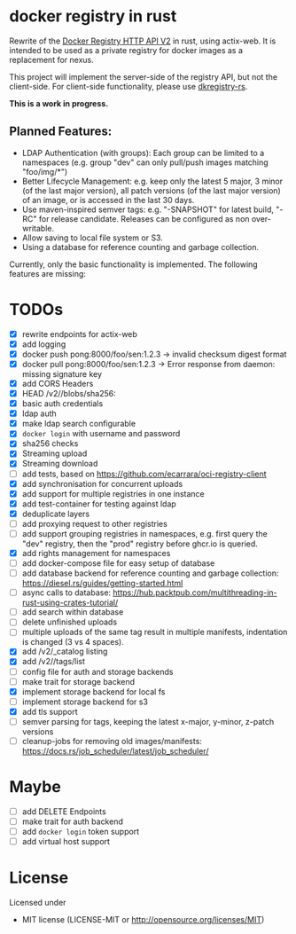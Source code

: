 # docker registry in rust

Rewrite of the [Docker Registry HTTP API V2](https://docs.docker.com/registry/spec/api/) in rust, using actix-web.
It is intended to be used as a private registry for docker images as a replacement for nexus.

This project will implement the server-side of the registry API, but not the client-side.
For client-side functionality, please use [dkregistry-rs](https://github.com/camallo/dkregistry-rs).

**This is a work in progress.**

## Planned Features:

- LDAP Authentication (with groups): Each group can be limited to a namespaces (e.g. group "dev" can only pull/push
  images matching "foo/img/*")
- Better Lifecycle Management: e.g. keep only the latest 5 major, 3 minor (of the last major version), all patch
  versions (of the last major version) of an image, or is accessed in the last 30 days.
- Use maven-inspired semver tags: e.g. "-SNAPSHOT" for latest build, "-RC" for release candidate. Releases can be
  configured as non over-writable.
- Allow saving to local file system or S3.
- Using a database for reference counting and garbage collection.

Currently, only the basic functionality is implemented. The following features are missing:

# TODOs

- [x] rewrite endpoints for actix-web
- [x] add logging
- [x] docker push pong:8000/foo/sen:1.2.3 -> invalid checksum digest format
- [x] docker pull pong:8000/foo/sen:1.2.3 -> Error response from daemon: missing signature key
- [x] add CORS Headers
- [x] HEAD /v2/<name>/blobs/sha256:<digest>
- [x] basic auth credentials
- [x] ldap auth
- [x] make ldap search configurable
- [x] `docker login` with username and password
- [x] sha256 checks
- [x] Streaming upload
- [x] Streaming download
- [ ] add tests, based on https://github.com/ecarrara/oci-registry-client
- [x] add synchronisation for concurrent uploads
- [x] add support for multiple registries in one instance
- [x] add test-container for testing against ldap
- [x] deduplicate layers
- [ ] add proxying request to other registries
- [ ] add support grouping registries in namespaces, e.g. first query the "dev" registry, then the "prod" registry
  before ghcr.io is queried.
- [x] add rights management for namespaces
- [ ] add docker-compose file for easy setup of database
- [ ] add database backend for reference counting and garbage collection: https://diesel.rs/guides/getting-started.html
- [ ] async calls to database: https://hub.packtpub.com/multithreading-in-rust-using-crates-tutorial/
- [ ] add search within database
- [ ] delete unfinished uploads
- [ ] multiple uploads of the same tag result in multiple manifests, indentation is changed (3 vs 4 spaces).
- [x] add /v2/_catalog listing
- [x] add /v2/<name>/tags/list
- [ ] config file for auth and storage backends
- [ ] make trait for storage backend
- [x] implement storage backend for local fs
- [ ] implement storage backend for s3
- [x] add tls support
- [ ] semver parsing for tags, keeping the latest x-major, y-minor, z-patch versions
- [ ] cleanup-jobs for removing old images/manifests: https://docs.rs/job_scheduler/latest/job_scheduler/

# Maybe

- [ ] add DELETE Endpoints
- [ ] make trait for auth backend
- [ ] add `docker login` token support
- [ ] add virtual host support

# License

Licensed under

* MIT license (LICENSE-MIT or http://opensource.org/licenses/MIT)
